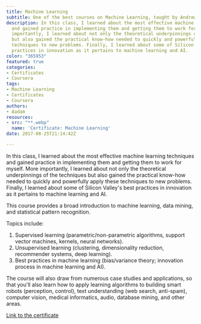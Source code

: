 ```yaml
---
title: Machine Learning
subtitle: One of the best courses on Machine Learning, taught by Andrew Ng.
description: In this class, I learned about the most effective machine learning techniques
  and gained practice in implementing them and getting them to work for myself. More
  importantly, I learned about not only the theoretical underpinnings of the techniques
  but also gained the practical know-how needed to quickly and powerfully apply these
  techniques to new problems. Finally, I learned about some of Silicon Valley's best
  practices in innovation as it pertains to machine learning and AI.
color: "365953"
featured: true
categories:
- Certificates
- Coursera
tags:
- Machine Learning
- Certificates
- Coursera
authors:
- Aadam
resources:
- src: "**.webp"
  name: 'Certificate: Machine Learning'
date: 2017-08-25T21:14:42Z

---
```

In this class, I learned about the most effective machine learning techniques and gained practice in implementing them and getting them to work for myself. More importantly, I learned about not only the theoretical underpinnings of the techniques but also gained the practical know-how needed to quickly and powerfully apply these techniques to new problems. Finally, I learned about some of Silicon Valley's best practices in innovation as it pertains to machine learning and AI.

This course provides a broad introduction to machine learning, data mining, and statistical pattern recognition.

Topics include:

1. Supervised learning (parametric/non-parametric algorithms, support vector machines, kernels, neural networks).
2. Unsupervised learning (clustering, dimensionality reduction, recommender systems, deep learning).
3. Best practices in machine learning (bias/variance theory; innovation process in machine learning and AI).

The course will also draw from numerous case studies and applications, so that you'll also learn how to apply learning algorithms to building smart robots (perception, control), text understanding (web search, anti-spam), computer vision, medical informatics, audio, database mining, and other areas.

[Link to the certificate](https://www.coursera.org/account/accomplishments/certificate/ZTT38H4J5A8S)